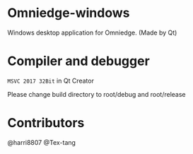 # Omniedge-windows
Windows desktop application for Omniedge. (Made by Qt)

# Compiler and debugger
`MSVC 2017 32Bit` in Qt Creator

Please change build directory to root/debug and root/release

# Contributors
@harri8807 @Tex-tang
